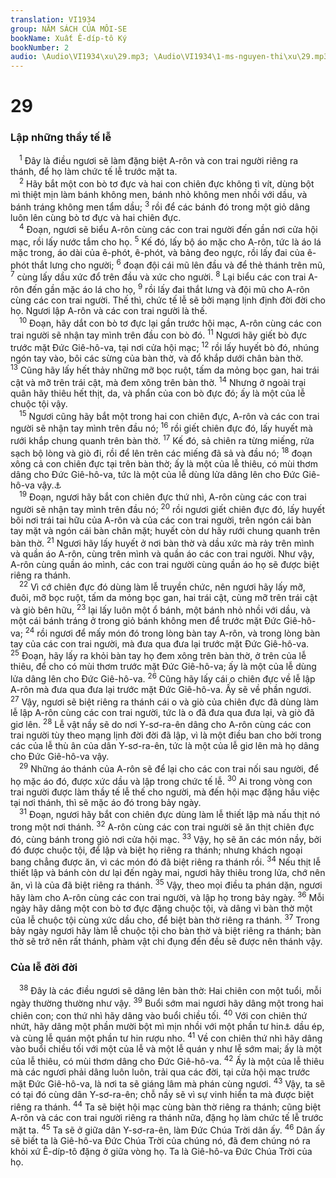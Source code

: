 ```yaml
---
translation: VI1934
group: NĂM SÁCH CỦA MÔI-SE
bookName: Xuất Ê-díp-tô Ký 
bookNumber: 2
audio: \Audio\VI1934\xu\29.mp3; \Audio\VI1934\1-ms-nguyen-thi\xu\29.mp3
---
```


<div class="title"><h1>29</h1><h3>Lập những thầy tế lễ</h3></div>
<span class="verse xu_29_1"> <sup>1</sup> Đây là điều ngươi sẽ làm đặng biệt A-rôn và con trai người riêng ra thánh, để họ làm chức tế lễ trước mặt ta. <br/></span>
<span class="verse xu_29_2"> <sup>2</sup> Hãy bắt một con bò tơ đực và hai con chiên đực không tì vít, dùng bột mì thiệt mịn làm bánh không men, bánh nhỏ không men nhồi với dầu, và bánh tráng không men tẩm dầu; </span>
<span class="verse xu_29_3"><sup>3</sup> rồi để các bánh đó trong một giỏ dâng luôn lên cùng bò tơ đực và hai chiên đực. <br/></span>
<span class="verse xu_29_4"> <sup>4</sup> Đoạn, ngươi sẽ biểu A-rôn cùng các con trai người đến gần nơi cửa hội mạc, rồi lấy nước tắm cho họ. </span>
<span class="verse xu_29_5"><sup>5</sup> Kế đó, lấy bộ áo mặc cho A-rôn, tức là áo lá mặc trong, áo dài của ê-phót, ê-phót, và bảng đeo ngực, rồi lấy đai của ê-phót thắt lưng cho người; </span>
<span class="verse xu_29_6"><sup>6</sup> đoạn đội cái mũ lên đầu và để thẻ thánh trên mũ, </span>
<span class="verse xu_29_7"><sup>7</sup> cùng lấy dầu xức đổ trên đầu và xức cho người. </span>
<span class="verse xu_29_8"><sup>8</sup> Lại biểu các con trai A-rôn đến gần mặc áo lá cho họ, </span>
<span class="verse xu_29_9"><sup>9</sup> rồi lấy đai thắt lưng và đội mũ cho A-rôn cùng các con trai người. Thế thì, chức tế lễ sẽ bởi mạng lịnh định đời đời cho họ. Ngươi lập A-rôn và các con trai người là thế. <br/></span>
<span class="verse xu_29_10"> <sup>10</sup> Đoạn, hãy dắt con bò tơ đực lại gần trước hội mạc, A-rôn cùng các con trai người sẽ nhận tay mình trên đầu con bò đó. </span>
<span class="verse xu_29_11"><sup>11</sup> Ngươi hãy giết bò đực trước mặt Đức Giê-hô-va, tại nơi cửa hội mạc; </span>
<span class="verse xu_29_12"><sup>12</sup> rồi lấy huyết bò đó, nhúng ngón tay vào, bôi các sừng của bàn thờ, và đổ khắp dưới chân bàn thờ. </span>
<span class="verse xu_29_13"><sup>13</sup> Cũng hãy lấy hết thảy những mỡ bọc ruột, tấm da mỏng bọc gan, hai trái cật và mỡ trên trái cật, mà đem xông trên bàn thờ. </span>
<span class="verse xu_29_14"><sup>14</sup> Nhưng ở ngoài trại quân hãy thiêu hết thịt, da, và phẩn của con bò đực đó; ấy là một của lễ chuộc tội vậy. <br/></span>
<span class="verse xu_29_15"> <sup>15</sup> Ngươi cũng hãy bắt một trong hai con chiên đực, A-rôn và các con trai người sẽ nhận tay mình trên đầu nó; </span>
<span class="verse xu_29_16"><sup>16</sup> rồi giết chiên đực đó, lấy huyết mà rưới khắp chung quanh trên bàn thờ. </span>
<span class="verse xu_29_17"><sup>17</sup> Kế đó, sả chiên ra từng miếng, rửa sạch bộ lòng và giò đi, rồi để lên trên các miếng đã sả và đầu nó; </span>
<span class="verse xu_29_18"><sup>18</sup> đoạn xông cả con chiên đực tại trên bàn thờ; ấy là một của lễ thiêu, có mùi thơm dâng cho Đức Giê-hô-va, tức là một của lễ dùng lửa dâng lên cho Đức Giê-hô-va vậy.<a data-toggle="tooltip" data-placement="bottom" title="Eph 5:2; Phil 4:18">⚓</a><br/></span>
<span class="verse xu_29_19"> <sup>19</sup> Đoạn, ngươi hãy bắt con chiên đực thứ nhì, A-rôn cùng các con trai người sẽ nhận tay mình trên đầu nó; </span>
<span class="verse xu_29_20"><sup>20</sup> rồi ngươi giết chiên đực đó, lấy huyết bôi nơi trái tai hữu của A-rôn và của các con trai người, trên ngón cái bàn tay mặt và ngón cái bàn chân mặt; huyết còn dư hãy rưới chung quanh trên bàn thờ. </span>
<span class="verse xu_29_21"><sup>21</sup> Ngươi hãy lấy huyết ở nơi bàn thờ và dầu xức mà rảy trên mình và quần áo A-rôn, cùng trên mình và quần áo các con trai người. Như vậy, A-rôn cùng quần áo mình, các con trai người cùng quần áo họ sẽ được biệt riêng ra thánh. <br/></span>
<span class="verse xu_29_22"> <sup>22</sup> Vì cớ chiên đực đó dùng làm lễ truyền chức, nên ngươi hãy lấy mỡ, đuôi, mỡ bọc ruột, tấm da mỏng bọc gan, hai trái cật, cùng mỡ trên trái cật và giò bên hữu, </span>
<span class="verse xu_29_23"><sup>23</sup> lại lấy luôn một ổ bánh, một bánh nhỏ nhồi với dầu, và một cái bánh tráng ở trong giỏ bánh không men để trước mặt Đức Giê-hô-va; </span>
<span class="verse xu_29_24"><sup>24</sup> rồi ngươi để mấy món đó trong lòng bàn tay A-rôn, và trong lòng bàn tay của các con trai người, mà đưa qua đưa lại trước mặt Đức Giê-hô-va. </span>
<span class="verse xu_29_25"><sup>25</sup> Đoạn, hãy lấy ra khỏi bàn tay họ đem xông trên bàn thờ, ở trên của lễ thiêu, để cho có mùi thơm trước mặt Đức Giê-hô-va; ấy là một của lễ dùng lửa dâng lên cho Đức Giê-hô-va. </span>
<span class="verse xu_29_26"><sup>26</sup> Cũng hãy lấy cái o chiên đực về lễ lập A-rôn mà đưa qua đưa lại trước mặt Đức Giê-hô-va. Ấy sẽ về phần ngươi. </span>
<span class="verse xu_29_27"><sup>27</sup> Vậy, ngươi sẽ biệt riêng ra thánh cái o và giò của chiên đực đã dùng làm lễ lập A-rôn cùng các con trai người, tức là o đã đưa qua đưa lại, và giò đã giơ lên. </span>
<span class="verse xu_29_28"><sup>28</sup> Lễ vật nầy sẽ do nơi Y-sơ-ra-ên dâng cho A-rôn cùng các con trai người tùy theo mạng lịnh đời đời đã lập, vì là một điều ban cho bởi trong các của lễ thù ân của dân Y-sơ-ra-ên, tức là một của lễ giơ lên mà họ dâng cho Đức Giê-hô-va vậy. <br/></span>
<span class="verse xu_29_29"> <sup>29</sup> Những áo thánh của A-rôn sẽ để lại cho các con trai nối sau người, để họ mặc áo đó, được xức dầu và lập trong chức tế lễ. </span>
<span class="verse xu_29_30"><sup>30</sup> Ai trong vòng con trai người được làm thầy tế lễ thế cho người, mà đến hội mạc đặng hầu việc tại nơi thánh, thì sẽ mặc áo đó trong bảy ngày. <br/></span>
<span class="verse xu_29_31"> <sup>31</sup> Đoạn, ngươi hãy bắt con chiên đực dùng làm lễ thiết lập mà nấu thịt nó trong một nơi thánh. </span>
<span class="verse xu_29_32"><sup>32</sup> A-rôn cùng các con trai người sẽ ăn thịt chiên đực đó, cùng bánh trong giỏ nơi cửa hội mạc. </span>
<span class="verse xu_29_33"><sup>33</sup> Vậy, họ sẽ ăn các món nầy, bởi đó được chuộc tội, để lập và biệt họ riêng ra thánh; nhưng khách ngoại bang chẳng được ăn, vì các món đó đã biệt riêng ra thánh rồi. </span>
<span class="verse xu_29_34"><sup>34</sup> Nếu thịt lễ thiết lập và bánh còn dư lại đến ngày mai, ngươi hãy thiêu trong lửa, chớ nên ăn, vì là của đã biệt riêng ra thánh. </span>
<span class="verse xu_29_35"><sup>35</sup> Vậy, theo mọi điều ta phán dặn, ngươi hãy làm cho A-rôn cùng các con trai người, và lập họ trong bảy ngày. </span>
<span class="verse xu_29_36"><sup>36</sup> Mỗi ngày hãy dâng một con bò tơ đực đặng chuộc tội, và dâng vì bàn thờ một của lễ chuộc tội cùng xức dầu cho, để biệt bàn thờ riêng ra thánh. </span>
<span class="verse xu_29_37"><sup>37</sup> Trong bảy ngày ngươi hãy làm lễ chuộc tội cho bàn thờ và biệt riêng ra thánh; bàn thờ sẽ trở nên rất thánh, phàm vật chi đụng đến đều sẽ được nên thánh vậy. <br/></span>
<div class="title"><h3>Của lễ đời đời</h3></div>
<span class="verse xu_29_38"> <sup>38</sup> Đây là các điều ngươi sẽ dâng lên bàn thờ: Hai chiên con một tuổi, mỗi ngày thường thường như vậy. </span>
<span class="verse xu_29_39"><sup>39</sup> Buổi sớm mai ngươi hãy dâng một trong hai chiên con; con thứ nhì hãy dâng vào buổi chiều tối. </span>
<span class="verse xu_29_40"><sup>40</sup> Với con chiên thứ nhứt, hãy dâng một phần mười bột mì mịn nhồi với một phần tư hin<a data-toggle="tooltip" data-placement="bottom" title="Một hin chừng ba lít">⚓</a> dầu ép, và cùng lễ quán một phần tư hin rượu nho. </span>
<span class="verse xu_29_41"><sup>41</sup> Về con chiên thứ nhì hãy dâng vào buổi chiều tối với một của lễ và một lễ quán y như lễ sớm mai; ấy là một của lễ thiêu, có mùi thơm dâng cho Đức Giê-hô-va. </span>
<span class="verse xu_29_42"><sup>42</sup> Ấy là một của lễ thiêu mà các ngươi phải dâng luôn luôn, trải qua các đời, tại cửa hội mạc trước mặt Đức Giê-hô-va, là nơi ta sẽ giáng lâm mà phán cùng ngươi. </span>
<span class="verse xu_29_43"><sup>43</sup> Vậy, ta sẽ có tại đó cùng dân Y-sơ-ra-ên; chỗ nầy sẽ vì sự vinh hiển ta mà được biệt riêng ra thánh. </span>
<span class="verse xu_29_44"><sup>44</sup> Ta sẽ biệt hội mạc cùng bàn thờ riêng ra thánh; cũng biệt A-rôn và các con trai người riêng ra thánh nữa, đặng họ làm chức tế lễ trước mặt ta. </span>
<span class="verse xu_29_45"><sup>45</sup> Ta sẽ ở giữa dân Y-sơ-ra-ên, làm Đức Chúa Trời dân ấy. </span>
<span class="verse xu_29_46"><sup>46</sup> Dân ấy sẽ biết ta là Giê-hô-va Đức Chúa Trời của chúng nó, đã đem chúng nó ra khỏi xứ Ê-díp-tô đặng ở giữa vòng họ. Ta là Giê-hô-va Đức Chúa Trời của họ. <br/></span>
